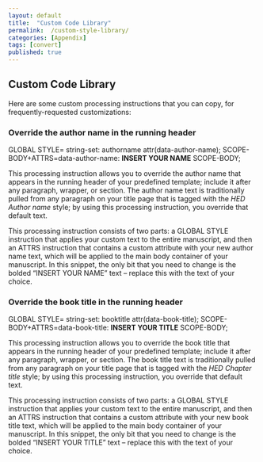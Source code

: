 ```yaml
---
layout: default
title:  "Custom Code Library"
permalink:  /custom-style-library/
categories: [Appendix]
tags: [convert]
published: true
---
```


<section data-type="appendix" class="hsecappendix" data-hederis-type="hsecappendix" id="custom-style-library" data-pi-attrs="id: custom-style-library; data-tags: convert;" role="doc-appendix" data-tags="convert" data-author-name=" " data-book-title=" " title="Custom Code Library"><h1 data-hederis-type="hblkchaptitle" class="hblkchaptitle" id="p2fyTY7E9">Custom Code Library</h1><p class="hblkp" data-hederis-type="hblkp" id="pHWYzmd7i">Here are some custom processing instructions that you can copy, for frequently-requested customizations:</p><section class="hwprsubsection" data-hederis-type="hwprsubsection" id="p1Ts7wuJM" data-type="subsection" title="Override the author name in the running header"><h1 data-hederis-type="hblktitle" class="hblktitle" id="pTXLWdeQH">Override the author name in the running header</h1><div class="hwprliteral" data-hederis-type="hwprliteral" id="pJNDCcDYK" data-type="programlisting" role="doc-example"><p class="hblkcode" data-hederis-type="hblkcode" id="pJG9F2zER">GLOBAL STYLE= string-set: authorname attr(data-author-name); SCOPE-BODY+ATTRS=data-author-name: <strong class="hspanstrong" data-hederis-type="hspanstrong" id="pLZychfkI">INSERT YOUR NAME</strong> SCOPE-BODY;</p></div><p class="hblkp" data-hederis-type="hblkp" id="pbmTD330n">This processing instruction allows you to override the author name that appears in the running header of your predefined template; include it after any paragraph, wrapper, or section. The author name text is traditionally pulled from any paragraph on your title page that is tagged with the <em class="hspanem" data-hederis-type="hspanem" id="p1iTzsMNw">HED Author name</em> style; by using this processing instruction, you override that default text.</p><p class="hblkp" data-hederis-type="hblkp" id="plvau0V57">This processing instruction consists of two parts: a GLOBAL STYLE instruction that applies your custom text to the entire manuscript, and then an ATTRS instruction that contains a custom attribute with your new author name text, which will be applied to the main body container of your manuscript. In this snippet, the only bit that you need to change is the bolded &#8220;INSERT YOUR NAME&#8221; text &#8211; replace this with the text of your choice.</p></section><section class="hwprsubsection" data-hederis-type="hwprsubsection" id="pgPeBOMrB" data-type="subsection" title="Override the book title in the running header"><h1 data-hederis-type="hblktitle" class="hblktitle" id="pkX7SRG3Z">Override the book title in the running header</h1><div class="hwprliteral" data-hederis-type="hwprliteral" id="pkRz0yQcq" data-type="programlisting" role="doc-example"><p class="hblkcode" data-hederis-type="hblkcode" id="poF2Q3zse">GLOBAL STYLE= string-set: booktitle attr(data-book-title); SCOPE-BODY+ATTRS=data-book-title: <strong class="hspanstrong" data-hederis-type="hspanstrong" id="pnXbXXwpz">INSERT YOUR TITLE</strong> SCOPE-BODY;</p></div><p class="hblkp" data-hederis-type="hblkp" id="pE1Frucmk">This processing instruction allows you to override the book title that appears in the running header of your predefined template; include it after any paragraph, wrapper, or section. The book title text is traditionally pulled from any paragraph on your title page that is tagged with the <em class="hspanem" data-hederis-type="hspanem" id="pzwAwDMWB">HED Chapter title</em> style; by using this processing instruction, you override that default text.</p><p class="hblkp" data-hederis-type="hblkp" id="p5Qw2CUi1">This processing instruction consists of two parts: a GLOBAL STYLE instruction that applies your custom text to the entire manuscript, and then an ATTRS instruction that contains a custom attribute with your new book title text, which will be applied to the main body container of your manuscript. In this snippet, the only bit that you need to change is the bolded &#8220;INSERT YOUR TITLE&#8221; text &#8211; replace this with the text of your choice.</p></section></section>
